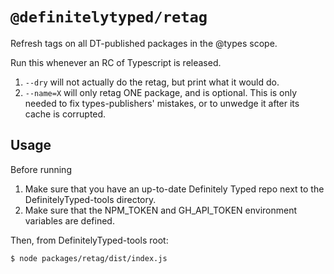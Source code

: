 # `@definitelytyped/retag`

Refresh tags on all DT-published packages in the @types scope.

Run this whenever an RC of Typescript is released.

1. `--dry` will not actually do the retag, but print what it would do.
2. `--name=X` will only retag ONE package, and is optional. This is only needed to fix types-publishers' mistakes, or to unwedge it after its cache is corrupted.

## Usage

Before running

1. Make sure that you have an up-to-date Definitely Typed repo next to the DefinitelyTyped-tools directory.
2. Make sure that the NPM_TOKEN and GH_API_TOKEN environment variables are defined.

Then, from DefinitelyTyped-tools root:

```
$ node packages/retag/dist/index.js
```

